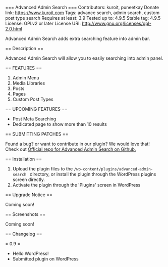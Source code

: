 === Advanced Admin Search ===
Contributors: kuroit, puneetkay
Donate link: https://www.kuroit.com
Tags: advance search, admin search, custom post type search
Requires at least: 3.9
Tested up to: 4.9.5
Stable tag: 4.9.5
License: GPLv2 or later
License URI: http://www.gnu.org/licenses/gpl-2.0.html

Advanced Admin Search adds extra searching feature into admin bar.

== Description ==

Advanced Admin Search will allow you to easily searching into admin panel.

== FEATURES ==

1. Admin Menu
2. Media Libraries
3. Posts
4. Pages
5. Custom Post Types

== UPCOMING FEATURES ==
* Post Meta Searching
* Dedicated page to show more than 10 results

== SUBMITTING PATCHES ==

Found a bug? or want to contribute in our plugin? We would love that! Check out <a href="https://github.com/Kuroit/Advanced-Admin-Search" target="_blank">Official repo for Advanced Admin Search on Github.</a>

== Installation ==

1. Upload the plugin files to the `/wp-content/plugins/advanced-admin-search ` directory, or install the plugin through the WordPress plugins screen directly.
2. Activate the plugin through the 'Plugins' screen in WordPress

== Upgrade Notice ==

Coming soon!

== Screenshots ==

Coming soon!

== Changelog ==

= 0.9 =
* Hello WordPress!
* Submitted plugin on WordPress
